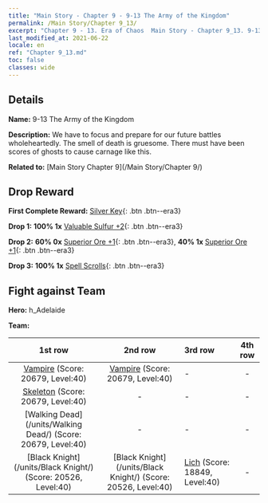 ```yaml
---
title: "Main Story - Chapter 9 - 9-13 The Army of the Kingdom"
permalink: /Main Story/Chapter 9_13/
excerpt: "Chapter 9 - 13. Era of Chaos  Main Story - Chapter 9_13. 9-13 The Army of the Kingdom"
last_modified_at: 2021-06-22
locale: en
ref: "Chapter 9_13.md"
toc: false
classes: wide
---
```


## Details

 **Name:** 9-13 The Army of the Kingdom

 **Description:** We have to focus and prepare for our future battles wholeheartedly. The smell of death is gruesome. There must have been scores of ghosts to cause carnage like this.

 **Related to:** [Main Story Chapter 9](/Main Story/Chapter 9/)

## Drop Reward

 **First Complete Reward:** [Silver Key](/Items/con_693/){: .btn .btn--era3}

 **Drop 1:** **100% 1x** [Valuable Sulfur +2](/Items/mat_29/){: .btn .btn--era3}

 **Drop 2:** **60% 0x** [Superior Ore +1](/Items/mat_19/){: .btn .btn--era3}, **40% 1x** [Superior Ore +1](/Items/mat_19/){: .btn .btn--era3}

 **Drop 3:** **100% 1x** [Spell Scrolls](/Items/con_694/){: .btn .btn--era3}


## Fight against Team
 **Hero:** h_Adelaide

 **Team:**


  | 1st row | 2nd row | 3rd row | 4th row |
  |:----:|:----:|:----|:----:|
  | [Vampire](/units/Vampire/) (Score: 20679, Level:40)  | [Vampire](/units/Vampire/) (Score: 20679, Level:40)  | - | - |
  | [Skeleton](/units/Skeleton/) (Score: 20679, Level:40)  | - | - | - |
  | [Walking Dead](/units/Walking Dead/) (Score: 20679, Level:40)  | - | - | - |
  | [Black Knight](/units/Black Knight/) (Score: 20526, Level:40)  | [Black Knight](/units/Black Knight/) (Score: 20526, Level:40)  | [Lich](/units/Lich/) (Score: 18849, Level:40)  | - |


